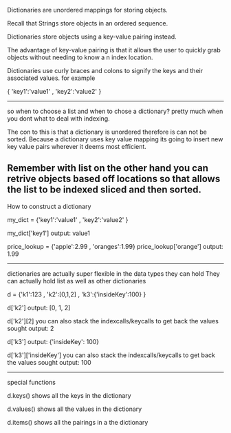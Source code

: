 Dictionaries are unordered mappings for storing objects.

Recall that Strings store objects in an ordered sequence.

Dictionaries store objects using a key-value pairing instead.

The advantage of key-value pairing is that it allows the user to quickly grab objects without needing to know a n index location.


Dictionaries use curly braces and colons to signify the keys and their associated values. for example

{ 'key1':'value1' , 'key2':'value2' }

---------------------------------------

so when to choose a list and when to chose a dictionary? pretty much when you dont what to deal with indexing.

The con to this is that a dictionary is unordered therefore is can not be sorted.
Because a dictionary uses key value mapping its going to insert new key value pairs wherever it deems most efficient.

Remember with list on the other hand you can retrive objects based off locations so that allows the list to
be indexed sliced and then sorted.
--------------------------------------
How to construct a dictionary

my_dict = {'key1':'value1' , 'key2':'value2' }

my_dict['key1']
output: value1

price_lookup = {'apple':2.99 , 'oranges':1.99}
price_lookup['orange']
output: 1.99

----------------------------------

dictionaries are actually super flexible in the data types they can hold
They can actually hold list as well as other dictionaries

d = {'k1':123 , 'k2':[0,1,2] , 'k3':{'insideKey':100} }

d['k2']
output: [0, 1, 2]

d['k2'][2]   you can also stack the indexcalls/keycalls to get back the values sought
output: 2

d['k3']
output: {'insideKey': 100}

d['k3']['insideKey']     you can also stack the indexcalls/keycalls to get back the values sought
output: 100

-------------------------

special functions

d.keys() shows all the keys in the dictionary

d.values() shows all the values in the dictionary

d.items() shows all the pairings in a the dictionary
